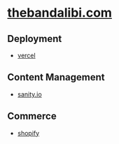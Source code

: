 # [thebandalibi.com](https://thebandalibi.com/)

## Deployment

- [vercel](https://vercel.com/crvouga/the-band-alibi)

## Content Management

- [sanity.io](https://www.sanity.io/teams/personal/project/mswm483g/settings)

## Commerce

- [shopify](https://the-band-alibi-merch.myshopify.com/admin)
